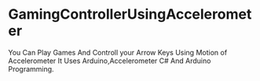 # GamingControllerUsingAccelerometer
You Can Play Games And Controll your Arrow Keys Using Motion of Accelerometer It Uses Arduino,Accelerometer C# And Arduino Programming.
